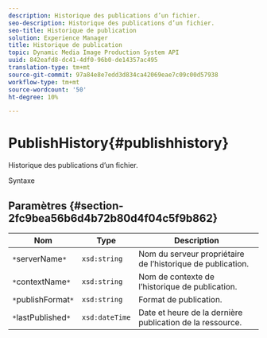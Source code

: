 ```yaml
---
description: Historique des publications d’un fichier.
seo-description: Historique des publications d’un fichier.
seo-title: Historique de publication
solution: Experience Manager
title: Historique de publication
topic: Dynamic Media Image Production System API
uuid: 842eafd8-dc41-4df0-96b0-de14357ac495
translation-type: tm+mt
source-git-commit: 97a84e8e7edd3d834ca42069eae7c09c00d57938
workflow-type: tm+mt
source-wordcount: '50'
ht-degree: 10%

---
```



# PublishHistory{#publishhistory}

Historique des publications d’un fichier.

Syntaxe

## Paramètres {#section-2fc9bea56b6d4b72b80d4f04c5f9b862}

| Nom | Type | Description |
|---|---|---|
| `*`serverName`*` | `xsd:string` | Nom du serveur propriétaire de l’historique de publication. |
| `*`contextName`*` | `xsd:string` | Nom de contexte de l’historique de publication. |
| `*`publishFormat`*` | `xsd:string` | Format de publication. |
| `*`lastPublished`*` | `xsd:dateTime` | Date et heure de la dernière publication de la ressource. |

